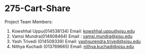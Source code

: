 # 275-Cart-Share
 
Project Team Members:

1) Kowshhal Uppu(014538134)
Email: kowshhal.uppu@sjsu.edu
2) Vamsi Mundra(014608464)
Email : vamsi.mundra@sjsu.edu
3) Yash Trivedi (014509339)
Email: yashsurendra.trivedi@sjsu.edu
4) Nithya Kuchadi (013769665)
Email: nithya.kuchadi@sjsu.edu
